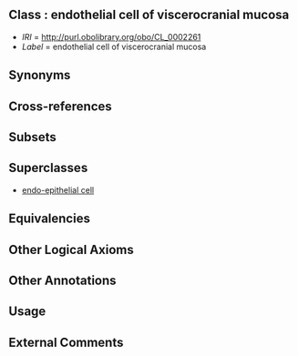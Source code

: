 
## Class : endothelial cell of viscerocranial mucosa

 * *IRI* = http://purl.obolibrary.org/obo/CL_0002261
 * *Label* = endothelial cell of viscerocranial mucosa

## Synonyms


## Cross-references


## Subsets


## Superclasses

 * [endo-epithelial cell](../../CL/76/CL_0002076.md)

## Equivalencies


## Other Logical Axioms


## Other Annotations


## Usage


## External Comments

